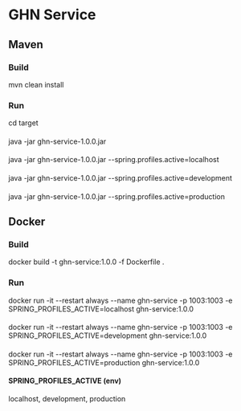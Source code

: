 # GHN Service

## Maven
### Build
mvn clean install
### Run
cd target
####
java -jar ghn-service-1.0.0.jar
####
java -jar ghn-service-1.0.0.jar --spring.profiles.active=localhost
####
java -jar ghn-service-1.0.0.jar --spring.profiles.active=development
####
java -jar ghn-service-1.0.0.jar --spring.profiles.active=production

## Docker
### Build
docker build -t ghn-service:1.0.0 -f Dockerfile .

### Run
docker run -it --restart always --name ghn-service -p 1003:1003 -e SPRING_PROFILES_ACTIVE=localhost ghn-service:1.0.0
####
docker run -it --restart always --name ghn-service -p 1003:1003 -e SPRING_PROFILES_ACTIVE=development ghn-service:1.0.0
####
docker run -it --restart always --name ghn-service -p 1003:1003 -e SPRING_PROFILES_ACTIVE=production ghn-service:1.0.0

#### SPRING_PROFILES_ACTIVE (env)
localhost, development, production